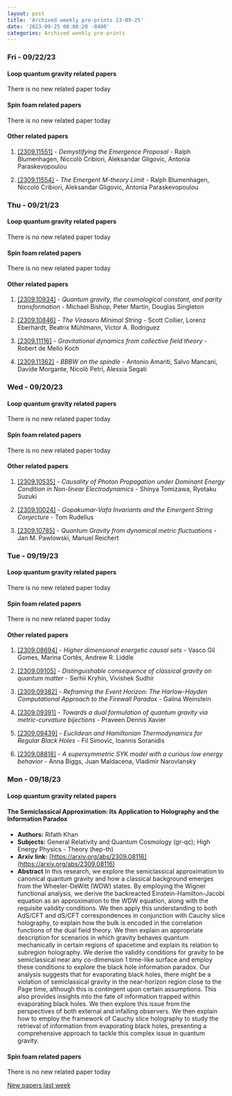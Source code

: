 ```yaml
---
layout: post
title: 'Archived weekly pre-prints 23-09-25'
date: '2023-09-25 08:00:20 -0400'
categories: Archived weekly pre-prints
---
```



### Fri - 09/22/23

#### Loop quantum gravity related papers

There is no new related paper today 

#### Spin foam related papers

There is no new related paper today 



#### Other related papers

1. [[2309.11551]](https://arxiv.org/abs/2309.11551) - *Demystifying the Emergence Proposal* - Ralph Blumenhagen, Niccolò Cribiori, Aleksandar Gligovic, Antonia Paraskevopoulou

1. [[2309.11554]](https://arxiv.org/abs/2309.11554) - *The Emergent M-theory Limit* - Ralph Blumenhagen, Niccolò Cribiori, Aleksandar Gligovic, Antonia Paraskevopoulou



### Thu - 09/21/23

#### Loop quantum gravity related papers

There is no new related paper today 

#### Spin foam related papers

There is no new related paper today 



#### Other related papers

1. [[2309.10934]](https://arxiv.org/abs/2309.10934) - *Quantum gravity, the cosmological constant, and parity transformation* - Michael Bishop, Peter Martin, Douglas Singleton

1. [[2309.10846]](https://arxiv.org/abs/2309.10846) - *The Virasoro Minimal String* - Scott Collier, Lorenz Eberhardt, Beatrix Mühlmann, Victor A. Rodriguez

1. [[2309.11116]](https://arxiv.org/abs/2309.11116) - *Gravitational dynamics from collective field theory* - Robert de Mello Koch

1. [[2309.11362]](https://arxiv.org/abs/2309.11362) - *BBBW on the spindle* - Antonio Amariti, Salvo Mancani, Davide Morgante, Nicolò Petri, Alessia Segati



### Wed - 09/20/23

#### Loop quantum gravity related papers

There is no new related paper today 

#### Spin foam related papers

There is no new related paper today 



#### Other related papers

1. [[2309.10535]](https://arxiv.org/abs/2309.10535) - *Causality of Photon Propagation under Dominant Energy Condition in  Non-linear Electrodynamics* - Shinya Tomizawa, Ryotaku Suzuki

1. [[2309.10024]](https://arxiv.org/abs/2309.10024) - *Gopakumar-Vafa Invariants and the Emergent String Conjecture* - Tom Rudelius

1. [[2309.10785]](https://arxiv.org/abs/2309.10785) - *Quantum Gravity from dynamical metric fluctuations* - Jan M. Pawlowski, Manuel Reichert



### Tue - 09/19/23

#### Loop quantum gravity related papers

There is no new related paper today 

#### Spin foam related papers

There is no new related paper today 



#### Other related papers

1. [[2309.08694]](https://arxiv.org/abs/2309.08694) - *Higher dimensional energetic causal sets* - Vasco Gil Gomes, Marina Cortês, Andrew R. Liddle

1. [[2309.09105]](https://arxiv.org/abs/2309.09105) - *Distinguishable consequence of classical gravity on quantum matter* - Serhii Kryhin, Vivishek Sudhir

1. [[2309.09382]](https://arxiv.org/abs/2309.09382) - *Reframing the Event Horizon: The Harlow-Hayden Computational Approach to  the Firewall Paradox* - Galina Weinstein

1. [[2309.09391]](https://arxiv.org/abs/2309.09391) - *Towards a dual formulation of quantum gravity via metric-curvature  bijections* - Praveen Dennis Xavier

1. [[2309.09439]](https://arxiv.org/abs/2309.09439) - *Euclidean and Hamiltonian Thermodynamics for Regular Black Holes* - Fil Simovic, Ioannis Soranidis

1. [[2309.08818]](https://arxiv.org/abs/2309.08818) - *A supersymmetric SYK model with a curious low energy behavior* - Anna Biggs, Juan Maldacena, Vladimir Narovlansky



### Mon - 09/18/23

#### Loop quantum gravity related papers

#### **The Semiclassical Approximation: Its Application to Holography and the  Information Paradox**
 - **Authors:** Rifath Khan
 - **Subjects:** General Relativity and Quantum Cosmology (gr-qc); High Energy Physics - Theory (hep-th)
 - **Arxiv link:** [https://arxiv.org/abs/2309.08116](https://arxiv.org/abs/2309.08116)
 - **Abstract**
 In this research, we explore the semiclassical approximation to canonical quantum gravity and how a classical background emerges from the Wheeler-DeWitt (WDW) states. By employing the Wigner functional analysis, we derive the backreacted Einstein-Hamilton-Jacobi equation as an approximation to the WDW equation, along with the requisite validity conditions. We then apply this understanding to both AdS/CFT and dS/CFT correspondences in conjunction with Cauchy slice holography, to explain how the bulk is encoded in the correlation functions of the dual field theory. We then explain an appropriate description for scenarios in which gravity behaves quantum mechanically in certain regions of spacetime and explain its relation to subregion holography. We derive the validity conditions for gravity to be semiclassical near any co-dimension 1 time-like surface and employ these conditions to explore the black hole information paradox. Our analysis suggests that for evaporating black holes, there might be a violation of semiclassical gravity in the near-horizon region close to the Page time, although this is contingent upon certain assumptions. This also provides insights into the fate of information trapped within evaporating black holes. We then explore this issue from the perspectives of both external and infalling observers. We then explain how to employ the framework of Cauchy slice holography to study the retrieval of information from evaporating black holes, presenting a comprehensive approach to tackle this complex issue in quantum gravity. 

#### Spin foam related papers

There is no new related paper today 




[New papers last week]({{site.url}}/archived/weekly/pre-prints/2023/09/18/archived_weekly_papers.html)